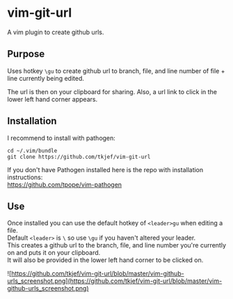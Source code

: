 # vim-git-url
A vim plugin to create github urls.  

## Purpose
Uses hotkey `\gu` to create github url to branch, file, and line number of file + line currently being edited.
   
The url is then on your clipboard for sharing. Also, a url link to click in the lower left hand corner appears.

## Installation
I recommend to install with pathogen:
```
cd ~/.vim/bundle
git clone https://github.com/tkjef/vim-git-url
```

If you don't have Pathogen installed here is the repo with installation instructions:  
https://github.com/tpope/vim-pathogen

## Use
Once installed you can use the default hotkey of `<leader>gu` when editing a file.   
Default `<leader>` is `\` so use `\gu` if you haven't altered your leader.  
This creates a github url to the branch, file, and line number you're currently on and puts it on your clipboard.  
It will also be provided in the lower left hand corner to be clicked on.

![https://github.com/tkjef/vim-git-url/blob/master/vim-github-urls_screenshot.png](https://github.com/tkjef/vim-git-url/blob/master/vim-github-urls_screenshot.png)
